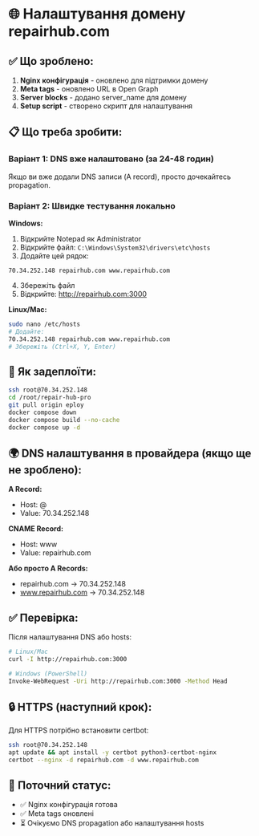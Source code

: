 # 🌐 Налаштування домену repairhub.com

## ✅ Що зроблено:

1. **Nginx конфігурація** - оновлено для підтримки домену
2. **Meta tags** - оновлено URL в Open Graph
3. **Server blocks** - додано server_name для домену
4. **Setup script** - створено скрипт для налаштування

## 📋 Що треба зробити:

### Варіант 1: DNS вже налаштовано (за 24-48 годин)

Якщо ви вже додали DNS записи (A record), просто дочекайтесь propagation.

### Варіант 2: Швидке тестування локально

**Windows:**
1. Відкрийте Notepad як Administrator
2. Відкрийте файл: `C:\Windows\System32\drivers\etc\hosts`
3. Додайте цей рядок:
```
70.34.252.148 repairhub.com www.repairhub.com
```
4. Збережіть файл
5. Відкрийте: http://repairhub.com:3000

**Linux/Mac:**
```bash
sudo nano /etc/hosts
# Додайте:
70.34.252.148 repairhub.com www.repairhub.com
# Збережіть (Ctrl+X, Y, Enter)
```

## 🔧 Як задеплоїти:

```bash
ssh root@70.34.252.148
cd /root/repair-hub-pro
git pull origin eploy
docker compose down
docker compose build --no-cache
docker compose up -d
```

## 🌍 DNS налаштування в провайдера (якщо ще не зроблено):

**A Record:**
- Host: @
- Value: 70.34.252.148

**CNAME Record:**
- Host: www
- Value: repairhub.com

**Або просто A Records:**
- repairhub.com → 70.34.252.148
- www.repairhub.com → 70.34.252.148

## ✅ Перевірка:

Після налаштування DNS або hosts:

```bash
# Linux/Mac
curl -I http://repairhub.com:3000

# Windows (PowerShell)
Invoke-WebRequest -Uri http://repairhub.com:3000 -Method Head
```

## 🔒 HTTPS (наступний крок):

Для HTTPS потрібно встановити certbot:

```bash
ssh root@70.34.252.148
apt update && apt install -y certbot python3-certbot-nginx
certbot --nginx -d repairhub.com -d www.repairhub.com
```

## 📝 Поточний статус:

- ✅ Nginx конфігурація готова
- ✅ Meta tags оновлені
- ⏳ Очікуємо DNS propagation або налаштування hosts

